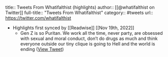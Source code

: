title:: Tweets From Whatifalthist (highlights)
author:: [[@whatifalthist on Twitter]]
full-title:: "Tweets From Whatifalthist"
category:: #tweets
url:: https://twitter.com/whatifalthist

- Highlights first synced by [[Readwise]] [[Nov 19th, 2022]]
	- Gen Z is so Puritan. We work all the time, never party, are obsessed with sexual and moral conduct, don’t do drugs as much and think everyone outside our tiny clique is going to Hell and the world is ending ([View Tweet](https://twitter.com/whatifalthist/status/1520177744943931393))